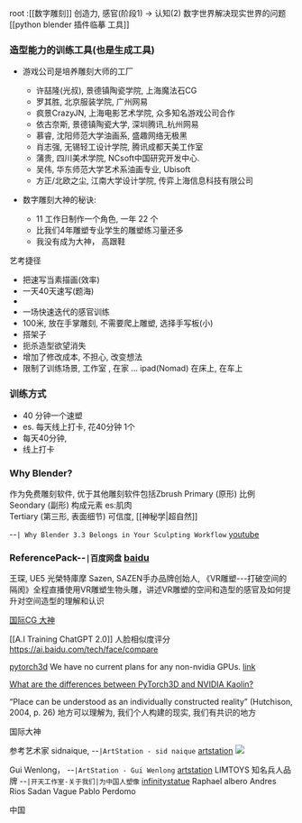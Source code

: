 root :[[数字雕刻]]
创造力, 感官(阶段1) -> 认知(2)
数字世界解决现实世界的问题
[[python blender 插件临摹 工具]]
### 造型能力的训练工具(也是生成工具)
- 游戏公司是培养雕刻大师的工厂
	- 许喆隆(光叔), 景德镇陶瓷学院, 上海魔法石CG
	- 罗其胜, 北京服装学院, 广州网易
	- 疯景CrazyJN, 上海电影艺术学院, 众多知名游戏公司合作
	- 依古奈斯, 景德镇陶瓷大学, 深圳腾讯_杭州网易
	- 慕睿, 沈阳师范大学油画系, 盛趣网络无极黑
	- 肖志强, 无锡轻工设计学院, 腾讯成都天美工作室
	- 蒲贵, 四川美术学院, NCsoft中国研究开发中心.
	- 吴伟, 华东师范大学艺术系油画专业, Ubisoft
	- 方正/北欧之尘, 江南大学设计学院, 传弈上海信息科技有限公司

- 数字雕刻大神的秘诀: 
	- 11 工作日制作一个角色, 一年 22 个
	- 比我们4年雕塑专业学生的雕塑练习量还多
	- 我没有成为大神， 高跟鞋

艺考捷径
- 把速写当素描画(效率)
- 一天40天速写(题海) 
- 
- 一场快速迭代的感官训练 
- 100米, 放在手掌雕刻,  不需要爬上雕塑, 选择手写板(小)
- 搭架子
- 扼杀造型欲望消失  
- 增加了修改成本,  不担心, 改变想法
- 限制了训练场景, 工作室 , 在家 ... ipad(Nomad) 在床上, 在车上



### 训练方式
- 40 分钟一个速塑
- es. 每天线上打卡, 花40分钟 1个
- 每天40分钟, 
- 线上打卡

### Why Blender?
作为免费雕刻软件, 优于其他雕刻软件包括Zbrush
Primary (原形) 比例  
Seondary (副形) 构成元素 es:肌肉  
Tertiary (第三形, 表面细节) 可信度, [[神秘学|超自然]]

--`| Why Blender 3.3 Belongs in Your Sculpting Workflow` [youtube](https://youtu.be/0ZvyqOAXMZI?t=41)



### ReferencePack--`|百度网盘` [baidu](https://pan.baidu.com/disk/main#/index?category=all&path=%2F%E6%88%91%E7%9A%84%E8%B5%84%E6%BA%90%2FReferencePack)


王琛, UE5 光榮特庫摩
Sazen, SAZEN手办品牌创始人, 《VR雕塑---打破空间的隔阂》全程直播使用VR雕塑生物头雕，讲述VR雕塑的空间和造型的感官及如何提升对空间造型的理解和认识


[国际CG 大神](https://read01.com/zh-cn/6BMLQg8.html)

[[A.I Training ChatGPT 2.0]] 人脸相似度评分
https://ai.baidu.com/tech/face/compare

[pytorch3d](https://github.com/facebookresearch/pytorch3d) We have no current plans for any non-nvidia GPUs. [link](https://github.com/facebookresearch/pytorch3d/issues/1210#issuecomment-1188995268)

[What are the differences between PyTorch3D and NVIDIA Kaolin?](https://github.com/facebookresearch/pytorch3d/issues/129)

“Place can be understood as an individually constructed reality” (Hutchison, 2004, p. 26) 地方可以理解为, 我们个人构建的现实, 我们有共识的地方


国际大神

参考艺术家
sidnaique, --`|ArtStation - sid naique` [artstation](https://www.artstation.com/sidnaique)
![](https://i.imgur.com/GNIwzZS.png)

Gui Wenlong， --`|ArtStation - Gui Wenlong` [artstation](https://www.artstation.com/guiwenlong)
LIMTOYS 知名兵人品牌
--`|开天工作室-关于我们|为中国人塑像` [infinitystatue](https://www.infinitystatue.com/about.html)
Raphael albero
Andres Rios
Sadan Vague
Pablo Perdomo

中国






